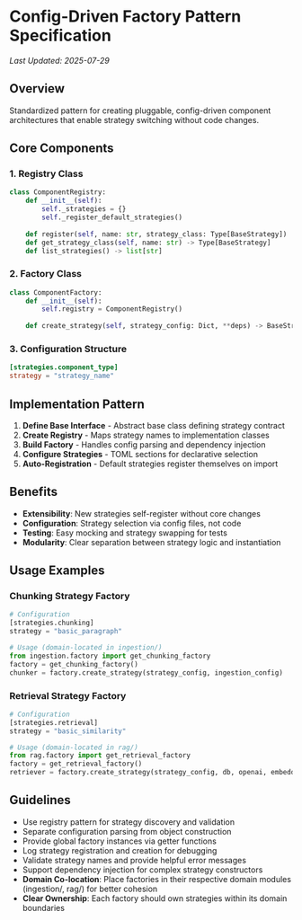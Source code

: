 # Config-Driven Factory Pattern Specification

*Last Updated: 2025-07-29*

## Overview
Standardized pattern for creating pluggable, config-driven component architectures that enable strategy switching without code changes.

## Core Components

### 1. Registry Class
```python
class ComponentRegistry:
    def __init__(self):
        self._strategies = {}
        self._register_default_strategies()
    
    def register(self, name: str, strategy_class: Type[BaseStrategy])
    def get_strategy_class(self, name: str) -> Type[BaseStrategy]
    def list_strategies() -> list[str]
```

### 2. Factory Class  
```python
class ComponentFactory:
    def __init__(self):
        self.registry = ComponentRegistry()
    
    def create_strategy(self, strategy_config: Dict, **deps) -> BaseStrategy
```

### 3. Configuration Structure
```toml
[strategies.component_type]
strategy = "strategy_name"
```

## Implementation Pattern

1. **Define Base Interface** - Abstract base class defining strategy contract
2. **Create Registry** - Maps strategy names to implementation classes  
3. **Build Factory** - Handles config parsing and dependency injection
4. **Configure Strategies** - TOML sections for declarative selection
5. **Auto-Registration** - Default strategies register themselves on import

## Benefits
- **Extensibility**: New strategies self-register without core changes
- **Configuration**: Strategy selection via config files, not code
- **Testing**: Easy mocking and strategy swapping for tests
- **Modularity**: Clear separation between strategy logic and instantiation

## Usage Examples

### Chunking Strategy Factory
```python
# Configuration
[strategies.chunking]
strategy = "basic_paragraph"

# Usage (domain-located in ingestion/)
from ingestion.factory import get_chunking_factory
factory = get_chunking_factory()
chunker = factory.create_strategy(strategy_config, ingestion_config)
```

### Retrieval Strategy Factory
```python
# Configuration  
[strategies.retrieval]
strategy = "basic_similarity"

# Usage (domain-located in rag/)
from rag.factory import get_retrieval_factory
factory = get_retrieval_factory()
retriever = factory.create_strategy(strategy_config, db, openai, embeddings_config)
```

## Guidelines
- Use registry pattern for strategy discovery and validation
- Separate configuration parsing from object construction
- Provide global factory instances via getter functions
- Log strategy registration and creation for debugging
- Validate strategy names and provide helpful error messages
- Support dependency injection for complex strategy constructors
- **Domain Co-location**: Place factories in their respective domain modules (ingestion/, rag/) for better cohesion
- **Clear Ownership**: Each factory should own strategies within its domain boundaries